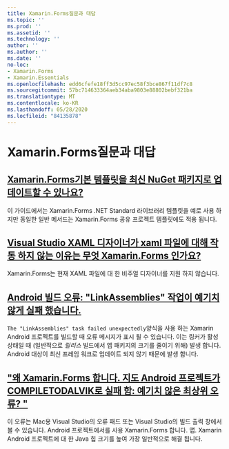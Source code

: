 ```yaml
---
title: Xamarin.Forms질문과 대답
ms.topic: ''
ms.prod: ''
ms.assetid: ''
ms.technology: ''
author: ''
ms.author: ''
ms.date: ''
no-loc:
- Xamarin.Forms
- Xamarin.Essentials
ms.openlocfilehash: edd6cfefe18ff3d5cc97ec58f3bce867f11df7c8
ms.sourcegitcommit: 57bc714633364aeb34aba9803e88802bebf321ba
ms.translationtype: MT
ms.contentlocale: ko-KR
ms.lasthandoff: 05/28/2020
ms.locfileid: "84135878"
---
```

# <a name="xamarinforms-frequently-asked-questions"></a>Xamarin.Forms질문과 대답

## <a name="can-i-update-the-xamarinforms-default-template-to-a-newer-nuget-packageupdate-forms-templatemd"></a>[Xamarin.Forms기본 템플릿을 최신 NuGet 패키지로 업데이트할 수 있나요?](update-forms-template.md)
이 가이드에서는 Xamarin.Forms .NET Standard 라이브러리 템플릿을 예로 사용 하지만 동일한 일반 메서드는 Xamarin.Forms 공유 프로젝트 템플릿에도 적용 됩니다.

## <a name="why-doesnt-the-visual-studio-xaml-designer-work-for-xamarinforms-xaml-filesforms-xaml-designermd"></a>[Visual Studio XAML 디자이너가 xaml 파일에 대해 작동 하지 않는 이유는 무엇 Xamarin.Forms 인가요?](forms-xaml-designer.md)
Xamarin.Forms는 현재 XAML 파일에 대 한 비주얼 디자이너를 지원 하지 않습니다.

## <a name="android-build-error-the-linkassemblies-task-failed-unexpectedly"></a>[Android 빌드 오류: "LinkAssemblies" 작업이 예기치 않게 실패 했습니다.](android-linkassemblies-error.md)
`The "LinkAssemblies" task failed unexpectedly`양식을 사용 하는 Xamarin Android 프로젝트를 빌드할 때 오류 메시지가 표시 될 수 있습니다. 이는 링커가 활성 상태일 때 (일반적으로 *릴리스* 빌드에서 앱 패키지의 크기를 줄이기 위해) 발생 합니다. Android 대상이 최신 프레임 워크로 업데이트 되지 않기 때문에 발생 합니다. 

## <a name="why-does-my-xamarinformsmaps-android-project-fail-with-compiletodalvik--unexpected-top-level-errormaps-compiletodalvik-errormd"></a>["왜 Xamarin.Forms 합니다. 지도 Android 프로젝트가 COMPILETODALVIK로 실패 함: 예기치 않은 최상위 오류? "](maps-compiletodalvik-error.md)
이 오류는 Mac용 Visual Studio의 오류 패드 또는 Visual Studio의 빌드 출력 창에서 볼 수 있습니다. Android 프로젝트에서를 사용 Xamarin.Forms 합니다. 맵. Xamarin Android 프로젝트에 대 한 Java 힙 크기를 높여 가장 일반적으로 해결 됩니다.
